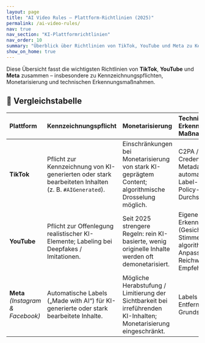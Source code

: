 ```yaml
---
layout: page
title: "AI Video Rules – Plattform-Richtlinien (2025)"
permalink: /ai-video-rules/
nav: true
nav_section: "KI-Plattformrichtlinien"
nav_order: 10
summary: "Überblick über Richtlinien von TikTok, YouTube und Meta zu Kennzeichnung, Monetarisierung und KI-Erkennung."
show_on_home: true
---
```


Diese Übersicht fasst die wichtigsten Richtlinien von **TikTok**, **YouTube** und **Meta** zusammen – insbesondere zu Kennzeichnungspflichten, Monetarisierung und technischen Erkennungsmaßnahmen.

## 🧩 Vergleichstabelle

| **Plattform** | **Kennzeichnungspflicht** | **Monetarisierung** | **Technische Erkennung / Maßnahmen** |
|:--|:--|:--|:--|
| **TikTok** | Pflicht zur Kennzeichnung von KI-generierten oder stark bearbeiteten Inhalten (z. B. `#AIGenerated`). | Einschränkungen bei Monetarisierung von stark KI-geprägtem Content; algorithmische Drosselung möglich. | C2PA / Content Credentials-Metadatenprüfung; automatische Label-Erkennung; Policy-Durchsetzung. |
| **YouTube** | Pflicht zur Offenlegung realistischer KI-Elemente; Labeling bei Deepfakes / Imitationen. | Seit 2025 strengere Regeln: rein KI-basierte, wenig originelle Inhalte werden oft demonetarisiert. | Eigene Erkennungstools (Gesicht / Stimme); algorithmische Anpassungen bei Reichweite / Empfehlung. |
| **Meta** *(Instagram & Facebook)* | Automatische Labels („Made with AI“) für KI-generierte oder stark bearbeitete Inhalte. | Mögliche Herabstufung / Limitierung der Sichtbarkeit bei irreführenden KI-Inhalten; Monetarisierung eingeschränkt. | Labels statt Entfernung als Grundsatz